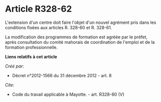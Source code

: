 # Article R328-62

L'extension d'un centre doit faire l'objet d'un nouvel agrément pris dans les conditions fixées aux articles R. 328-60 et R.
328-61. 

La modification des programmes de formation est agréée par le préfet, après consultation du comité mahorais de coordination
de l'emploi et de la formation professionnelle.

**Liens relatifs à cet article**

_Créé par_:

  - Décret n°2012-1566 du 31 décembre 2012 - art. 8

_Cite_:

  - Code du travail applicable à Mayotte. - art. R328-60 (V)
